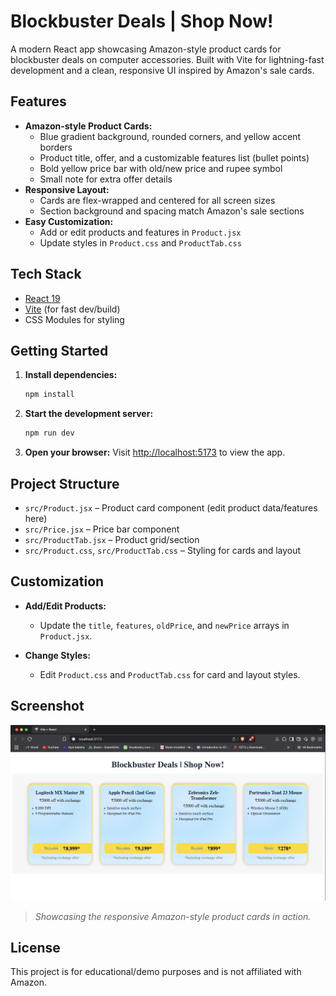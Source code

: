 # Blockbuster Deals | Shop Now!

A modern React app showcasing Amazon-style product cards for blockbuster deals on computer accessories. Built with Vite for lightning-fast development and a clean, responsive UI inspired by Amazon's sale cards.

## Features

- **Amazon-style Product Cards:**
  - Blue gradient background, rounded corners, and yellow accent borders
  - Product title, offer, and a customizable features list (bullet points)
  - Bold yellow price bar with old/new price and rupee symbol
  - Small note for extra offer details
- **Responsive Layout:**
  - Cards are flex-wrapped and centered for all screen sizes
  - Section background and spacing match Amazon's sale sections
- **Easy Customization:**
  - Add or edit products and features in `Product.jsx`
  - Update styles in `Product.css` and `ProductTab.css`

## Tech Stack
- [React 19](https://react.dev/)
- [Vite](https://vitejs.dev/) (for fast dev/build)
- CSS Modules for styling

## Getting Started

1. **Install dependencies:**
   ```bash
   npm install

2. **Start the development server:**

   ```bash
   npm run dev
   ```
3. **Open your browser:**
   Visit [http://localhost:5173](http://localhost:5173) to view the app.

## Project Structure

* `src/Product.jsx` – Product card component (edit product data/features here)
* `src/Price.jsx` – Price bar component
* `src/ProductTab.jsx` – Product grid/section
* `src/Product.css`, `src/ProductTab.css` – Styling for cards and layout

## Customization

* **Add/Edit Products:**

  * Update the `title`, `features`, `oldPrice`, and `newPrice` arrays in `Product.jsx`.
* **Change Styles:**

  * Edit `Product.css` and `ProductTab.css` for card and layout styles.

## Screenshot

![App Screenshot](./screenshot.png)

> *Showcasing the responsive Amazon-style product cards in action.*

## License

This project is for educational/demo purposes and is not affiliated with Amazon.



